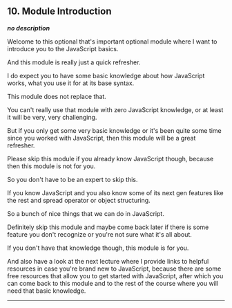 ## 10. Module Introduction

<strong><em>no description</em></strong>

Welcome to this optional that's important optional module where I want to
introduce you to the JavaScript basics. 

And this module is really just a quick refresher. 

I do expect you to have some basic knowledge about how JavaScript works, what
you use it for at its base syntax. 

This module does not replace that. 

You can't really use that module with zero JavaScript knowledge, or at least it
will be very, very challenging. 

But if you only get some very basic knowledge or it's been quite some time since
you worked with JavaScript, then this module will be a great refresher. 

Please skip this module if you already know JavaScript though, because then this
module is not for you. 

So you don't have to be an expert to skip this. 

If you know JavaScript and you also know some of its next gen features like the
rest and spread operator or object structuring. 

So a bunch of nice things that we can do in JavaScript. 

Definitely skip this module and maybe come back later if there is some feature
you don't recognize or you're not sure what it's all about. 

If you don't have that knowledge though, this module is for you. 

And also have a look at the next lecture where I provide links to helpful
resources in case you're brand new to JavaScript, because there are some free
resources that allow you to get started with JavaScript, after which you can
come back to this module and to the rest of the course where you will need that
basic knowledge. 

---